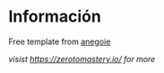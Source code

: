 # Información 

Free template from [anegoie](https://github.com/aneagoie/portfo)

*visist https://zerotomastery.io/ for more*

